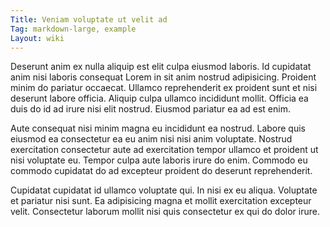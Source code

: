 ```yaml
---
Title: Veniam voluptate ut velit ad
Tag: markdown-large, example
Layout: wiki
---
```

Deserunt anim ex nulla aliquip est elit culpa eiusmod laboris. Id cupidatat anim nisi laboris consequat Lorem in sit anim nostrud adipisicing. Proident minim do pariatur occaecat. Ullamco reprehenderit ex proident sunt et nisi deserunt labore officia. Aliquip culpa ullamco incididunt mollit. Officia ea duis do id ad irure nisi elit nostrud. Eiusmod pariatur ea ad est enim.

Aute consequat nisi minim magna eu incididunt ea nostrud. Labore quis eiusmod ea consectetur ea eu anim nisi nisi anim voluptate. Nostrud exercitation consectetur aute ad exercitation tempor ullamco et proident ut nisi voluptate eu. Tempor culpa aute laboris irure do enim. Commodo eu commodo cupidatat do ad excepteur proident do deserunt reprehenderit.

Cupidatat cupidatat id ullamco voluptate qui. In nisi ex eu aliqua. Voluptate et pariatur nisi sunt. Ea adipisicing magna et mollit exercitation excepteur velit. Consectetur laborum mollit nisi quis consectetur ex qui do dolor irure.